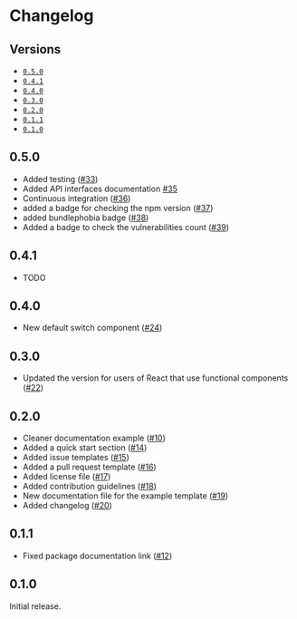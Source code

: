 # Changelog

## Versions

- [`0.5.0`](#050)
- [`0.4.1`](#041)
- [`0.4.0`](#040)
- [`0.3.0`](#030)
- [`0.2.0`](#020)
- [`0.1.1`](#011)
- [`0.1.0`](#010)

## 0.5.0

- Added testing ([#33](https://github.com/aminnairi/react-switch/pull/33))
- Added API interfaces documentation [#35](https://github.com/aminnairi/react-switch/pull/35)
- Continuous integration ([#36](https://github.com/aminnairi/react-switch/pull/36))
- added a badge for checking the npm version ([#37](https://github.com/aminnairi/react-switch/pull/37))
- added bundlephobia badge ([#38](https://github.com/aminnairi/react-switch/pull/38))
- Added a badge to check the vulnerabilities count ([#39](https://github.com/aminnairi/react-switch/pull/39))

## 0.4.1

- TODO

## 0.4.0

- New default switch component ([#24](https://github.com/aminnairi/react-switch/pull/24))

## 0.3.0

- Updated the version for users of React that use functional components ([#22](https://github.com/aminnairi/react-switch/pull/22))

## 0.2.0

- Cleaner documentation example ([#10](https://github.com/aminnairi/react-switch/pull/10))
- Added a quick start section ([#14](https://github.com/aminnairi/react-switch/pull/14))
- Added issue templates ([#15](https://github.com/aminnairi/react-switch/pull/15))
- Added a pull request template ([#16](https://github.com/aminnairi/react-switch/pull/16))
- Added license file ([#17](https://github.com/aminnairi/react-switch/pull/17))
- Added contribution guidelines ([#18](https://github.com/aminnairi/react-switch/pull/18))
- New documentation file for the example template ([#19](https://github.com/aminnairi/react-switch/pull/19))
- Added changelog ([#20](https://github.com/aminnairi/react-switch/pull/20))

## 0.1.1

- Fixed package documentation link ([#12](https://github.com/aminnairi/react-switch/pull/12))

## 0.1.0

Initial release.
